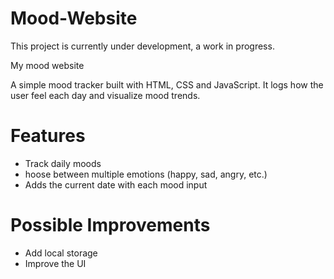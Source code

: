# Mood-Website
This project is currently under development, a work in progress.

My mood website

A simple mood tracker built with HTML, CSS and JavaScript. It logs how the user feel each day and visualize mood trends.

# Features

- Track daily moods
- hoose between multiple emotions (happy, sad, angry, etc.)
- Adds the current date with each mood input 

# Possible Improvements

- Add local storage
- Improve the UI


